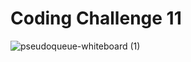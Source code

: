 # Coding  Challenge 11

![pseudoqueue-whiteboard (1)](https://user-images.githubusercontent.com/93843463/193701796-202ba8a8-1faa-4c7e-bd5a-83705531616a.png)
